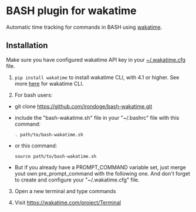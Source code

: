 BASH plugin for wakatime
=======================

Automatic time tracking for commands in BASH using [wakatime](http://wakatime.com/).

Installation
------------

Make sure you have configured wakatime API key in your [~/.wakatime.cfg](https://github.com/wakatime/wakatime#configuring) file.

1. `pip install wakatime` to install wakatime CLI, with 4.1 or higher. See more [here](https://github.com/wakatime/wakatime) for wakatime CLI.

2. For bash users:
  - git clone https://github.com/irondoge/bash-wakatime.git

  - include the "bash-wakatime.sh" file in your "~/.bashrc" file with this command:

    `. path/to/bash-wakatime.sh`

  - or this command:

    `source path/to/bash-wakatime.sh`

  - But if you already have a PROMPT_COMMAND variable set,
    just merge yout own pre_prompt_command with the following one.
    And don't forget to create and configure your "~/.wakatime.cfg" file.

3. Open a new terminal and type commands

4. Visit https://wakatime.com/project/Terminal
